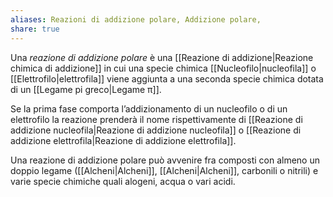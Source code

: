 ```yaml
---
aliases: Reazioni di addizione polare, Addizione polare,
share: true
---
```

Una *reazione di addizione polare* è una [[Reazione di addizione|Reazione chimica di addizione]] in cui una specie chimica [[Nucleofilo|nucleofila]] o [[Elettrofilo|elettrofila]] viene aggiunta a una seconda specie chimica dotata di un [[Legame pi greco|Legame π]].

Se la prima fase comporta l’addizionamento di un nucleofilo o di un elettrofilo la reazione prenderà il nome rispettivamente di [[Reazione di addizione nucleofila|Reazione di addizione nucleofila]] o  [[Reazione di addizione elettrofila|Reazione di addizione elettrofila]].

Una reazione di addizione polare può avvenire fra composti con almeno un doppio legame ([[Alcheni|Alcheni]], [[Alcheni|Alcheni]], carbonili o nitrili) e varie specie chimiche quali alogeni, acqua o vari acidi.